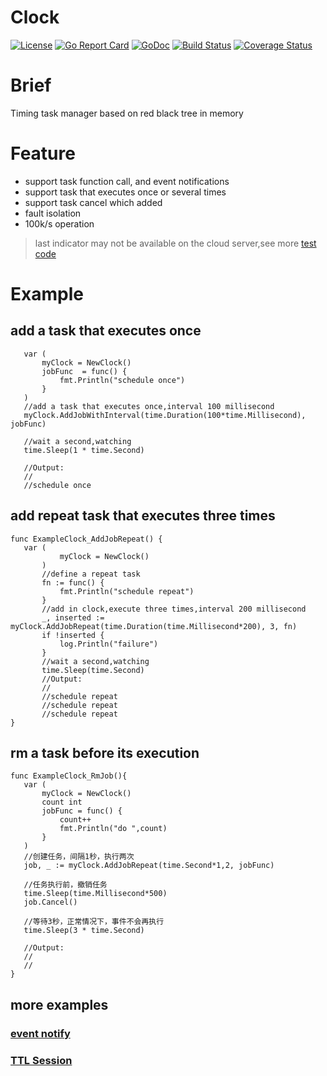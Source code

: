 # Clock
[![License](https://img.shields.io/:license-apache-blue.svg)](https://opensource.org/licenses/Apache-2.0)
[![Go Report Card](https://goreportcard.com/badge/github.com/alex023/clock)](https://goreportcard.com/report/github.com/alex023/clock)
[![GoDoc](https://godoc.org/github.com/alex023/clock?status.svg)](https://godoc.org/github.com/alex023/clock)
[![Build Status](https://travis-ci.org/alex023/clock.svg?branch=dev)](https://travis-ci.org/alex023/clock?branch=dev)
[![Coverage Status](https://coveralls.io/repos/github/alex023/clock/badge.svg?branch=dev)](https://coveralls.io/github/alex023/clock?branch=dev)
 
# Brief
 Timing task manager based on red black tree in memory
 
# Feature
 - support task function call, and event notifications
 - support task that executes once or several times
 - support task cancel which added
 - fault isolation
 - 100k/s operation
 
 >last indicator may not be available on the cloud server,see more [test code](https://github.com/alex023/clock/blob/master/clock_test.go#L287-L317)
     
 # Example
 ## add a task that executes once
 ```golang
    var (
 		myClock = NewClock()
 		jobFunc  = func() {
 			fmt.Println("schedule once")
 		}
 	)
 	//add a task that executes once,interval 100 millisecond
 	myClock.AddJobWithInterval(time.Duration(100*time.Millisecond), jobFunc)
 
 	//wait a second,watching 
 	time.Sleep(1 * time.Second)
 
 	//Output:
 	//
 	//schedule once
 ```
 ## add repeat task that executes three times
 ```golang
 func ExampleClock_AddJobRepeat() {
 	var (
    		myClock = NewClock()
    	)
    	//define a repeat task 
    	fn := func() {
    		fmt.Println("schedule repeat")
    	}
    	//add in clock,execute three times,interval 200 millisecond
    	_, inserted := myClock.AddJobRepeat(time.Duration(time.Millisecond*200), 3, fn)
    	if !inserted {
    		log.Println("failure")
    	}
     	//wait a second,watching 
    	time.Sleep(time.Second)
    	//Output:
    	//
    	//schedule repeat
    	//schedule repeat
    	//schedule repeat
 }
 ```
 ## rm  a task before its execution
 ```golang
func ExampleClock_RmJob(){
	var (
		myClock = NewClock()
		count int
		jobFunc = func() {
			count++
			fmt.Println("do ",count)
		}
	)
	//创建任务，间隔1秒，执行两次
	job, _ := myClock.AddJobRepeat(time.Second*1,2, jobFunc)

	//任务执行前，撤销任务
	time.Sleep(time.Millisecond*500)
	job.Cancel()

	//等待3秒，正常情况下，事件不会再执行
	time.Sleep(3 * time.Second)

	//Output:
	//
	//
}
```
 ## more examples
 ### [event notify][1]
 ### [TTL Session][2] 
 [1]: https://github.com/alex023/clock/blob/master/clock_example_test.go#L33-L61 
 [2]: https://github.com/alex023/clock/blob/master/example/session.go